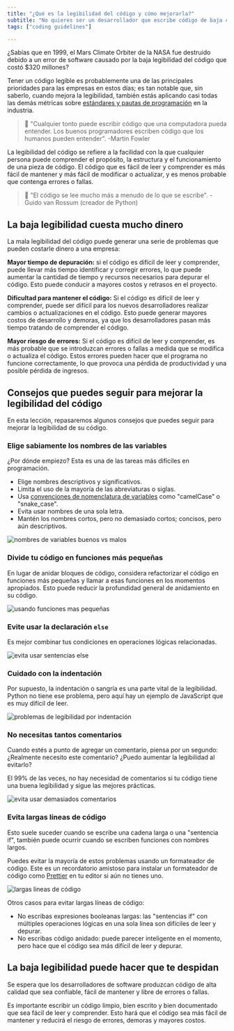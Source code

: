 ```yaml
---
title: "¿Qué es la legibilidad del código y cómo mejorarla?"
subtitle: "No quieres ser un desarrollador que escribe código de baja calidad, y la legibilidad es uno de sus factores más críticos..."
tags: ["coding guidelines"]

---
```


¿Sabías que en 1999, el Mars Climate Orbiter de la NASA fue destruido debido a un error de software causado por la baja legibilidad del código que costó $320 millones?

Tener un código legible es probablemente una de las principales prioridades para las empresas en estos días; es tan notable que, sin saberlo, cuando mejora la legibilidad, también estás aplicando casi todas las demás métricas sobre [estándares y pautas de programación](https://4geeks.com/es/lesson/estandares-y-lineamientos-de-codigo) en la industria.

> 🤯 "Cualquier tonto puede escribir código que una computadora pueda entender. Los buenos programadores escriben código que los humanos pueden entender". -Martin Fowler

La legibilidad del código se refiere a la facilidad con la que cualquier persona puede comprender el propósito, la estructura y el funcionamiento de una pieza de código. El código que es fácil de leer y comprender es más fácil de mantener y más fácil de modificar o actualizar, y es menos probable que contenga errores o fallas.

> 🤯 "El código se lee mucho más a menudo de lo que se escribe". - Guido van Rossum (creador de Python)

## La baja legibilidad cuesta mucho dinero

La mala legibilidad del código puede generar una serie de problemas que pueden costarle dinero a una empresa:

**Mayor tiempo de depuración:** si el código es difícil de leer y comprender, puede llevar más tiempo identificar y corregir errores, lo que puede aumentar la cantidad de tiempo y recursos necesarios para depurar el código. Esto puede conducir a mayores costos y retrasos en el proyecto.

**Dificultad para mantener el código:** Si el código es difícil de leer y comprender, puede ser difícil para los nuevos desarrolladores realizar cambios o actualizaciones en el código. Esto puede generar mayores costos de desarrollo y demoras, ya que los desarrolladores pasan más tiempo tratando de comprender el código.

**Mayor riesgo de errores:** Si el código es difícil de leer y comprender, es más probable que se introduzcan errores o fallas a medida que se modifica o actualiza el código. Estos errores pueden hacer que el programa no funcione correctamente, lo que provoca una pérdida de productividad y una posible pérdida de ingresos.

## Consejos que puedes seguir para mejorar la legibilidad del código

En esta lección, repasaremos algunos consejos que puedes seguir para mejorar la legibilidad de su código.

### Elige sabiamente los nombres de las variables

¿Por dónde empiezo? Esta es una de las tareas más difíciles en programación.

- Elige nombres descriptivos y significativos.
- Limita el uso de la mayoría de las abreviaturas o siglas.
- Usa [convenciones de nomenclatura de variables](https://4geeks.com/lesson/variable-naming-conventions) como "camelCase" o "snake_case".
- Evita usar nombres de una sola letra.
- Mantén los nombres cortos, pero no demasiado cortos; concisos, pero aún descriptivos.

![nombres de variables buenos vs malos](https://storage.googleapis.com/media-breathecode/54d66f16a9ce92ebbc05807f763dc5975d51280817415c98f02ab893ffa3eb05)

### Divide tu código en funciones más pequeñas

En lugar de anidar bloques de código, considera refactorizar el código en funciones más pequeñas y llamar a esas funciones en los momentos apropiados. Esto puede reducir la profundidad general de anidamiento en su código.

![usando funciones mas pequeñas](https://storage.googleapis.com/media-breathecode/29539a612aa4bc57c236e82838d5f105246de972d622792441efe4d642c31b84)

### Evite usar la declaración `else`

Es mejor combinar tus condiciones en operaciones lógicas relacionadas.

![evita usar sentencias else](https://storage.googleapis.com/media-breathecode/93dfd2bc759cb41efeef36ef575bd56d4e53ecae0c0f3a73b371ba896404caff)

### Cuidado con la indentación

Por supuesto, la indentación o sangría es una parte vital de la legibilidad. Python no tiene ese problema, pero aquí hay un ejemplo de JavaScript que es muy difícil de leer.

![problemas de legibilidad por indentación](https://storage.googleapis.com/media-breathecode/1cd57ac983752ef51f700dab05703bc49c67a580757e21d5917bc8cd46197801)

### No necesitas tantos comentarios

Cuando estés a punto de agregar un comentario, piensa por un segundo: ¿Realmente necesito este comentario? ¿Puedo aumentar la legibilidad al evitarlo?

El 99% de las veces, no hay necesidad de comentarios si tu código tiene una buena legibilidad y sigue las mejores prácticas.

![evita usar demasiados comentarios](https://storage.googleapis.com/media-breathecode/bac5b919aa2338754568a68cdb2054a1f47d7be0599d7feb33a8b0968d68004c)

### Evita largas líneas de código

Esto suele suceder cuando se escribe una cadena larga o una "sentencia if", también puede ocurrir cuando se escriben funciones con nombres largos.

Puedes evitar la mayoría de estos problemas usando un formateador de código. Este es un recordatorio amistoso para instalar un formateador de código como [Prettier](https://prettier.io/) en tu editor si aún no tienes uno.

![largas lineas de código](https://storage.googleapis.com/media-breathecode/3d86a9ea1f1f0b37c207eb1494d33e362c51fe2ea023fe1d2d1fb136c87f258b)

Otros casos para evitar largas líneas de código:

- No escribas expresiones booleanas largas: las "sentencias if" con múltiples operaciones lógicas en una sola línea son difíciles de leer y depurar.
- No escribas código anidado: puede parecer inteligente en el momento, pero hace que el código sea más difícil de leer y depurar.

## La baja legibilidad puede hacer que te despidan

Se espera que los desarrolladores de software produzcan código de alta calidad que sea confiable, fácil de mantener y libre de errores o fallas.

Es importante escribir un código limpio, bien escrito y bien documentado que sea fácil de leer y comprender. Esto hará que el código sea más fácil de mantener y reducirá el riesgo de errores, demoras y mayores costos.
